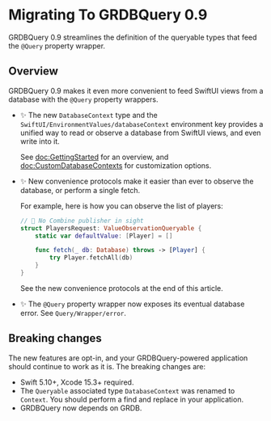 # Migrating To GRDBQuery 0.9

GRDBQuery 0.9 streamlines the definition of the queryable types that feed the `@Query` property wrapper.

## Overview

GRDBQuery 0.9 makes it even more convenient to feed SwiftUI views from a database with the `@Query` property wrappers.

- ✨ The new ``DatabaseContext`` type and the ``SwiftUI/EnvironmentValues/databaseContext`` environment key provides a unified way to read or observe a database from SwiftUI views, and even write into it.

    See <doc:GettingStarted> for an overview, and <doc:CustomDatabaseContexts> for customization options.

- ✨ New convenience protocols make it easier than ever to observe the database, or perform a single fetch.

    For example, here is how you can observe the list of players:

    ```swift
    // 🤩 No Combine publisher in sight
    struct PlayersRequest: ValueObservationQueryable {
        static var defaultValue: [Player] = []
    
        func fetch(_ db: Database) throws -> [Player] {
            try Player.fetchAll(db)
        }
    }
    ```
    
    See the new convenience protocols at the end of this article.

- ✨ The `@Query` property wrapper now exposes its eventual database error. See ``Query/Wrapper/error``.

## Breaking changes

The new features are opt-in, and your GRDBQuery-powered application should continue to work as it is. The breaking changes are:

- Swift 5.10+, Xcode 15.3+ required.
- The `Queryable` associated type `DatabaseContext` was renamed to `Context`. You should perform a find and replace in your application.
- GRDBQuery now depends on GRDB.
